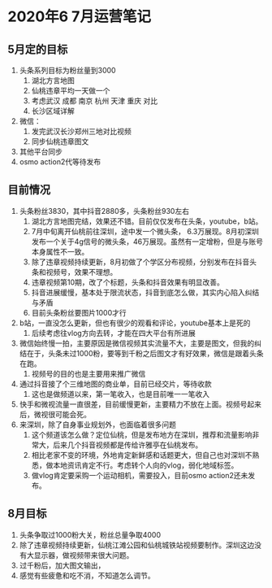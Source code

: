 # 2020年6 7月运营笔记

## 5月定的目标

   1. 头条系列目标为粉丝量到3000
      1. 湖北方言地图
      2. 仙桃违章平均一天做一个
      3. 考虑武汉 成都 南京 杭州 天津 重庆 对比
      4. 长沙区域详解
   2. 微信：
      1. 发完武汉长沙郑州三地对比视频
      2. 同步仙桃违章图文
   3. 其他平台同步
   4. osmo action2代等待发布

## 目前情况

1. 头条粉丝3830，其中抖音2880多，头条粉丝930左右
   1. 湖北方言地图完结，效果还不错。目前仅仅发布在头条，youtube，b站。
   2. 7月中旬离开仙桃前往深圳，途中发一个微头条， 6.3万展现。8月初深圳发布一个关于4g信号的微头条，46万展现。虽然有一定增粉，但是与账号本身属性不一致。
   3. 除了违章视频持续更新，8月初做了个学区分布视频，分别发布在抖音头条和视频号，效果不理想。
   4. 违章视频第10期，改了个标题，头条和抖音效果有明显改善。
   5. 抖音进展缓慢，基本处于限流状态，抖音到底怎么做，其实内心陷入纠结与矛盾
   6. 目前头条粉丝要图片1000才行
2. b站，一直没怎么更新，但也有很少的观看和评论，youtube基本上是死的
   1. 后续考虑往vlog方向去转，才能在四大平台有所进展
3. 微信始终慢一拍，主要原因是微信视频其实流量不大，主要是图文，但我的纠结在于，头条未过1000粉，要等到千粉之后图文才有好效果，微信是跟着头条在跑。
   1. 视频号的目的也是主要用来推广微信  
4. 通过抖音接了个三维地图的商业单，目前已经交片，等待收款
   1. 这也是做频道以来，第一笔收入，也是目前唯一一笔收入
5. 快手和微视流量一直很差，目前缓慢更新，主要精力不放在上面。视频号起来后，微视很可能会死。
6. 来深圳，除了自身事业规划外，也面临着很多问题
   1. 这个频道该怎么做？定位仙桃，但是发布地方在深圳，推荐和流量影响非常大，后来几个抖音视频都是传给许雅亭在仙桃发布。
   2. 相比老家不变的环境，外地肯定新鲜感和话题更大，但自己也对深圳不熟悉，做本地资讯肯定不行。考虑转个人向的vlog，弱化地域标签。
   3. 做vlog肯定要采购一个运动相机，需要投入，目前osmo action2还未发布。

## 8月目标

1. 头条争取过1000粉大关，粉丝总量争取4000
2. 除了违章视频持续更新，仙桃江滩公园和仙桃城铁站视频要制作。深圳这边没有大显示器，做视频带来很大问题。
3. 过千粉后，加大图文输出，
4. 感觉有些疲惫和吃不消，不知道怎么调节。

